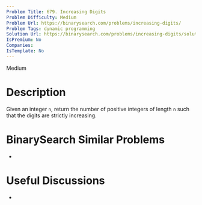```yaml
---
Problem Title: 679. Increasing Digits
Problem Difficulty: Medium
Problem Url: https://binarysearch.com/problems/increasing-digits/
Problem Tags: dynamic programming
Solution Url: https://binarysearch.com/problems/increasing-digits/solutions/
IsPremium: No
Companies: 
IsTemplate: No
---
```


<span style="color: ;">Medium</span>

# Description

Given an integer `n`, return the number of positive integers of length `n` such that the digits are strictly increasing.

# BinarySearch Similar Problems

- []()

# Useful Discussions

- []()
